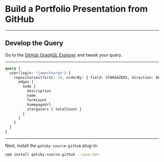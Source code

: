 # Build a Portfolio Presentation from GitHub

---

## Develop the Query

Go to the [GitHub GraphQL Explorer](https://developer.github.com/v4/explorer/) and tweak your query.

---

```graphql
query { 
  user(login: "jamestharpe") {
    repositories(first: 10, orderBy: { field: STARGAZERS, direction: DESC}) {
      edges {
        node {
          description
          name
          forkCount
          homepageUrl
          stargazers { totalCount }
        }
      }
    }
  }
}
```

---

Next, install the `gatsby-source-github` plug-in:

```bash
npm install gatsby-source-github --save-dev
```